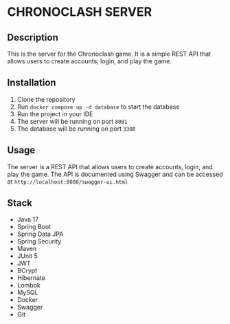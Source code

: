 
# CHRONOCLASH SERVER

## Description
This is the server for the Chronoclash game. It is a simple REST API that allows users to create accounts, login, and play the game.

## Installation
1. Clone the repository
2. Run `docker compose up -d database` to start the database
3. Run the project in your IDE
4. The server will be running on port `8081`
5. The database will be running on port `3308`

## Usage
The server is a REST API that allows users to create accounts, login, and play the game. The API is documented using Swagger and can be accessed at `http://localhost:8080/swagger-ui.html`

## Stack
- Java 17
- Spring Boot
- Spring Data JPA
- Spring Security
- Maven
- JUnit 5
- JWT
- BCrypt
- Hibernate
- Lombok
- MySQL
- Docker
- Swagger
- Git
